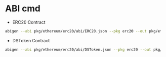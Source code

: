 # ABI cmd

- ERC20 Contract

```sh
abigen --abi pkg/ethereum/erc20/abi/ERC20.json --pkg erc20 --out pkg/ethereum/erc20/erc20_contract.go --type ERC20Contract
```

- DSToken Contract

```sh
abigen --abi pkg/ethereum/erc20/abi/DSToken.json --pkg erc20 --out pkg/ethereum/erc20/dstoken_contract.go --type DSTokenContract
```
